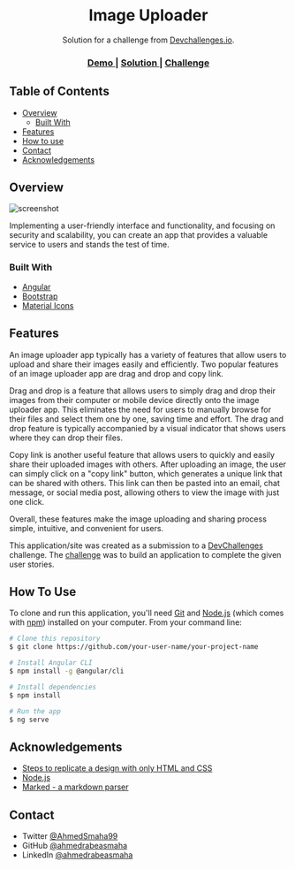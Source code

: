 <!-- Please update value in the {}  -->

<h1 align="center">Image Uploader</h1>

<div align="center">
   Solution for a challenge from  <a href="https://devchallenges.io" target="_blank">Devchallenges.io</a>.
</div>

<div align="center">
  <h3>
    <a href="https://image-uploader-dev.onrender.com">
      Demo
    </a>
    <span> | </span>
    <a href="https://github.com/ahmedrabeasmaha/image-uploader">
      Solution
    </a>
    <span> | </span>
    <a href="https://devchallenges.io/challenges/O2iGT9yBd6xZBrOcVirx">
      Challenge
    </a>
  </h3>
</div>

<!-- TABLE OF CONTENTS -->

## Table of Contents

- [Overview](#overview)
  - [Built With](#built-with)
- [Features](#features)
- [How to use](#how-to-use)
- [Contact](#contact)
- [Acknowledgements](#acknowledgements)

<!-- OVERVIEW -->

## Overview

![screenshot](https://media1.giphy.com/media/v1.Y2lkPTc5MGI3NjExYmMzMjhiNjBhZjU2ZWYwYWNlMzMyNGFhZjAzYmE0MTkxODc2OTdiOCZjdD1n/7J7dQJ5MEP5ssbfNqo/giphy.gif)

Implementing a user-friendly interface and functionality, and focusing on security and scalability, you can create an app that provides a valuable service to users and stands the test of time.

### Built With

<!-- This section should list any major frameworks that you built your project using. Here are a few examples.-->

- [Angular](https://angular.io/)
- [Bootstrap](https://getbootstrap.com/)
- [Material Icons](https://developers.google.com/fonts/docs/material_icons)

## Features

<!-- List the features of your application or follow the template. Don't share the figma file here :) -->

An image uploader app typically has a variety of features that allow users to upload and share their images easily and efficiently. Two popular features of an image uploader app are drag and drop and copy link.

Drag and drop is a feature that allows users to simply drag and drop their images from their computer or mobile device directly onto the image uploader app. This eliminates the need for users to manually browse for their files and select them one by one, saving time and effort. The drag and drop feature is typically accompanied by a visual indicator that shows users where they can drop their files.

Copy link is another useful feature that allows users to quickly and easily share their uploaded images with others. After uploading an image, the user can simply click on a "copy link" button, which generates a unique link that can be shared with others. This link can then be pasted into an email, chat message, or social media post, allowing others to view the image with just one click.

Overall, these features make the image uploading and sharing process simple, intuitive, and convenient for users.

This application/site was created as a submission to a [DevChallenges](https://devchallenges.io/challenges) challenge. The [challenge](https://devchallenges.io/challenges/O2iGT9yBd6xZBrOcVirx) was to build an application to complete the given user stories.

## How To Use

<!-- Example: -->

To clone and run this application, you'll need [Git](https://git-scm.com) and [Node.js](https://nodejs.org/en/download/) (which comes with [npm](http://npmjs.com)) installed on your computer. From your command line:

```bash
# Clone this repository
$ git clone https://github.com/your-user-name/your-project-name

# Install Angular CLI
$ npm install -g @angular/cli

# Install dependencies
$ npm install

# Run the app
$ ng serve
```

## Acknowledgements

<!-- This section should list any articles or add-ons/plugins that helps you to complete the project. This is optional but it will help you in the future. For example -->

- [Steps to replicate a design with only HTML and CSS](https://devchallenges-blogs.web.app/how-to-replicate-design/)
- [Node.js](https://nodejs.org/)
- [Marked - a markdown parser](https://github.com/chjj/marked)

## Contact

- Twitter [@AhmedSmaha99](https://twitter.com/AhmedSmaha99)
- GitHub [@ahmedrabeasmaha](https://github.com/ahmedrabeasmaha)
- LinkedIn [@ahmedrabeasmaha](https://www.linkedin.com/in/ahmedrabeasmaha)

